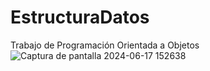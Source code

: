 # EstructuraDatos
Trabajo de Programación Orientada a Objetos
![Captura de pantalla 2024-06-17 152638](https://github.com/cesar050/EstructuraDatos/assets/145623077/a73ff41d-8c24-45fe-a10d-6e09bff501d1)
